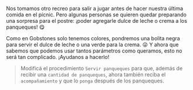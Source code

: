 <gs-attire attire-url="https://raw.githubusercontent.com/MumukiProject/mumuki-guia-gobstones-practica-procedimientos-con-parametros-kids/master/assets/attires/config_1551467293530.json"></gs-attire>

<gs-toolbox toolbox-url="https://raw.githubusercontent.com/MumukiProject/mumuki-guia-gobstones-practica-procedimientos-con-parametros-kids/master/assets/toolbox_1551466079639.xml"></gs-toolbox>

Nos tomamos otro recreo para salir a jugar antes de hacer nuestra última comida en el pícnic. Pero algunas personas se quieren quedar preparando una sorpresa para el postre: ¡poder agregarle dulce de leche o crema a los panqueques! :yum:

Como en Gobstones solo tenemos colores, pondremos una bolita negra para servir el dulce de leche o una verde para la crema. :stuck_out_tongue_winking_eye: Y ahora que sabemos que podemos usar tantos parámetros como queramos, esto no será tan complicado. ¡Ayudanos a hacerlo!

> Modificá el procedimiento `Servir panqueques` para que, además de recibir una `cantidad de panqueques`, ahora también reciba el `acompañamiento` y que lo `ponga` después de los panqueques.
